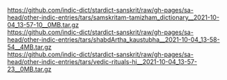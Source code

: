 https://github.com/indic-dict/stardict-sanskrit/raw/gh-pages/sa-head/other-indic-entries/tars/samskritam-tamizham_dictionary__2021-10-04_13-57-10__0MB.tar.gz  
https://github.com/indic-dict/stardict-sanskrit/raw/gh-pages/sa-head/other-indic-entries/tars/shabdArtha_kaustubha__2021-10-04_13-58-54__4MB.tar.gz  
https://github.com/indic-dict/stardict-sanskrit/raw/gh-pages/sa-head/other-indic-entries/tars/vedic-rituals-hi__2021-10-04_13-57-23__0MB.tar.gz  
